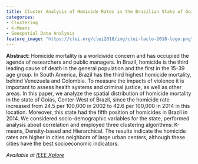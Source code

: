 ```yaml
---
title: Cluster Analysis of Homicide Rates in the Brazilian State of Goiás from 2002 to 2014
categories:
- Clustering
- K-Means
- Geospatial Data Analysis
feature_image: "https://clei.org/clei2018/img/clei-laclo-2018-logo.png"
---
```


**Abstract**: Homicide mortality is a worldwide concern and has occupied the agenda of researchers and public managers. 
In Brazil, homicide is the third leading cause of death in the general population and the first in the 15-39 age group. 
In South America, Brazil has the third highest homicide mortality, behind Venezuela and Colombia. 
To measure the impacts of violence it is important to assess health systems and criminal justice, as well as other areas. 
In this paper, we analyze the spatial distribution of homicide mortality in the state of Goiás, Center-West of Brazil, since the homicide rate increased from 24.5 per 100,000 in 2002 to 42.6 per 100,000 in 2014 in this location. 
Moreover, this state had the fifth position of homicides in Brazil in 2014. We considered socio-demographic variables for the state, performed analysis about correlation and employed three clustering algorithms: K-means, Density-based and Hierarchical. 
The results indicate the homicide rates are higher in cities neighbors of large urban centers, although these cities have the best socioeconomic indicators.

_Available at [IEEE Xplore](https://ieeexplore.ieee.org/abstract/document/8786344)_
